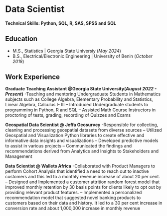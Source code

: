 # Data Scientist

#### Technical Skills: Python, SQL, R, SAS, SPSS and SQL 

## Education							       		
- M.S., Statistics	| Georgia State Universiy (_May 2024_)	 			        		
- B.S., Electrical/Electronic Engineering | University of Benin (_October 2018_)

## Work Experience
**Graduate Teaching Assistant @Georgia State University(_August 2022 - Present_)**
-Teaching and mentoring Undergraduate Students in Mathematics subjects such as College Algebra, Elementary Probability and Statistics, Linear Algebra, Calculus I- III
– Introduced Undergraduate students to programming in Python, R and SQL
– Assisted Math Course Instructors in proctoring of tests, grading, recording of Quizzes and Exams

**Geospatial Data Scientist @ Jeffa Geosurvey**
-Responsible for collecting, cleaning and processing geospatial datasets from diverse sources
– Utilized Geospatial and Visualization Python libraries to create effective and informative data insights and
visualizations
– Developed predictive models to assist in various projects
– Communicated the findings and recommendations derived from Analytics and Insights to Stakeholders and Management

**Data Scientist @ Wallets Africa**
-Collaborated with Product Managers to perform Cohort Analysis that identified a need to reach out to inactive
customers and this led to a monthly revenue increase of about 20 per cent.
– Designed and Implemented a customer attrition random forest model that improved monthly retention by 30
basis points for clients likely to opt out by providing relevant product features.
– Implemented a personalized recommendation model that suggested novel banking products to customers based on their data and history. It led to a 30 per cent increase in conversion rate and about 1,000,000 increase
in monthly revenue


